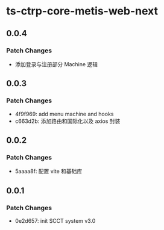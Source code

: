 # ts-ctrp-core-metis-web-next

## 0.0.4

### Patch Changes

- 添加登录与注册部分 Machine 逻辑

## 0.0.3

### Patch Changes

- 4f9f969: add menu machine and hooks
- c663d2b: 添加路由和国际化以及 axios 封装

## 0.0.2

### Patch Changes

- 5aaaa8f: 配置 vite 和基础库

## 0.0.1

### Patch Changes

- 0e2d657: init SCCT system v3.0
